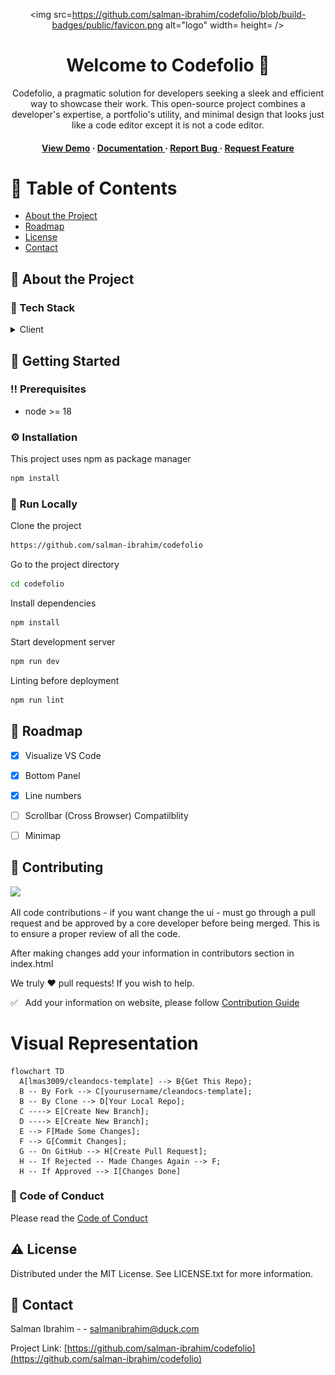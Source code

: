 <div align='center'>

<img src=https://github.com/salman-ibrahim/codefolio/blob/build-badges/public/favicon.png alt="logo" width= height= />

<h1>Welcome to Codefolio 👋</h1>
<p>Codefolio, a pragmatic solution for developers seeking a sleek and efficient way to showcase their work. This open-source project combines a developer's expertise, a portfolio's utility, and minimal design that looks just like a code editor except it is not a code editor.</p>

<h4> <a href=https://salman-ibrahim.github.io/codefolio>View Demo</a> <span> · </span> <a href="https://github.com/salman-ibrahim/codefolio/blob/master/README.md"> Documentation </a> <span> · </span> <a href="https://github.com/salman-ibrahim/codefolio/issues"> Report Bug </a> <span> · </span> <a href="https://github.com/salman-ibrahim/codefolio/issues"> Request Feature </a> </h4>


</div>

# :notebook_with_decorative_cover: Table of Contents

- [About the Project](#star2-about-the-project)
- [Roadmap](#compass-roadmap)
- [License](#warning-license)
- [Contact](#handshake-contact)


## :star2: About the Project
### :space_invader: Tech Stack
<details> <summary>Client</summary> <ul>
<li><a href="">Typescript</a></li>
<li><a href="">React</a></li>
<li><a href="">Vite</a></li>
</ul> </details>

## :toolbox: Getting Started

### :bangbang: Prerequisites

- node >= 18


### :gear: Installation

This project uses npm as package manager
```bash
npm install
```


### :running: Run Locally

Clone the project

```bash
https://github.com/salman-ibrahim/codefolio
```
Go to the project directory
```bash
cd codefolio
```
Install dependencies
```bash
npm install
```
Start development server
```bash
npm run dev
```
Linting before deployment
```bash
npm run lint
```


## :compass: Roadmap

* [x] Visualize VS Code
* [x] Bottom Panel
* [x] Line numbers
* [ ] Scrollbar (Cross Browser) Compatilblity
* [ ] Minimap


## :wave: Contributing

<a href="https://github.com/salman-ibrahim/codefolio/graphs/contributors"> <img src="https://contrib.rocks/image?repo=Louis3797/awesome-readme-template" /> </a>

All code contributions - if you want change the ui -  must go through a pull request and be approved by a core developer before being merged. This is to ensure a proper review of all the code.

After making changes add your information in contributors section in index.html

We truly ❤️ pull requests! If you wish to help.

✅  &nbsp; Add your information on website, please follow [Contribution Guide](https://github.com/salman-ibrahim/codefolio/blob/main/CONTRIBUTING.md)

# Visual Representation
```mermaid
flowchart TD
  A[lmas3009/cleandocs-template] --> B{Get This Repo};
  B -- By Fork --> C[yourusername/cleandocs-template];
  B -- By Clone --> D[Your Local Repo];
  C ----> E[Create New Branch];
  D ----> E[Create New Branch];
  E --> F[Made Some Changes];
  F --> G[Commit Changes];
  G -- On GitHub --> H[Create Pull Request];
  H -- If Rejected -- Made Changes Again --> F;
  H -- If Approved --> I[Changes Done]
```

### :scroll: Code of Conduct

Please read the [Code of Conduct](https://github.com/salman-ibrahim/codefolio/blob/master/CODE_OF_CONDUCT.md)

## :warning: License

Distributed under the MIT License. See LICENSE.txt for more information.

## :handshake: Contact

Salman Ibrahim - - salmanibrahim@duck.com

Project Link: [https://github.com/salman-ibrahim/codefolio](https://github.com/salman-ibrahim/codefolio)
